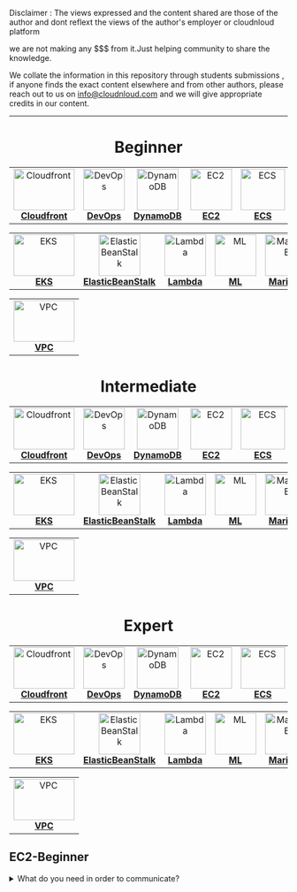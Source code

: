 Disclaimer : The views expressed and the content shared are those of the author and dont reflext the views of the author's employer or cloudnloud platform

we are not making any $$$ from it.Just helping community to share the knowledge.

We collate the information in this repository through students submissions , if anyone finds the exact content elsewhere and from other authors, please reach out to us on info@cloudnloud.com and we will give appropriate credits in our content.


****

<!-- ALL-TOPICS-LIST:START -->
<!-- prettier-ignore-start -->
<!-- markdownlint-disable -->
<center>

# Beginner

<table>
  <tr>
    <td align="center"><a href="/aws/CloudFront/CloudFront-beginner.md"><img src="/images/aws/cdn.png" width="110px;" height="75px;" alt="Cloudfront"/><br /><b>Cloudfront</b></a></td>
    <td align="center"><a href="/aws/DevOps/DevOps-beginner.md"><img src="/images/aws/aws-devops.jpg" width="75px;" height="75px;" alt="DevOps"/><br /><b>DevOps</b></a></td>
    <td align="center"><a href="/aws/dynamodb/DynamoDB-beginner.md"><img src="/images/aws/dynamodb.jpg" width="75px;" height="75px;" alt="DynamoDB"/><br /><b>DynamoDB</b></a></td>
	<td align="center"><a href="/aws/ec2/ec2-beginner.md"><img src="/images/aws/ec2.png" width="75px;" height="75px;" alt="EC2"/><br /><b>EC2</b></a></td>
    <td align="center"><a href="/aws/ecs/ECS-beginner.md"><img src="/images/aws/ecs.png" width="80px;" height="75px;" alt="ECS"/><br /><b>ECS</b></a></td>
  </tr>
</table>

<table>
  <tr>
    <td align="center"><a href="/aws/eks/EKS-beginner.md"><img src="/images/aws/eks.png" width="110px;" height="75px;" alt="EKS"/><br /><b>EKS</b></a></td>
    <td align="center"><a href="/aws/ElasticBeanStalk/ElasticBeanStalk-beginner.md"><img src="/images/aws/elasticbeanstalk.png" width="75px;" height="75px;" alt="ElasticBeanStalk"/><br /><b>ElasticBeanStalk</b></a></td>
    <td align="center"><a href="/aws/Lambda/Lambda-beginner.md"><img src="/images/aws/lambda.png" width="75px;" height="75px;" alt="Lambda"/><br /><b>Lambda</b></a></td>
	<td align="center"><a href="/aws/MachineLearning/MachineLearning-beginner.md"><img src="/images/aws/ml.png" width="75px;" height="75px;" alt="ML"/><br /><b>ML</b></a></td>
    <td align="center"><a href="/aws/MariaDB/MariaDB-beginner.md"><img src="/images/aws/MariaDB.png" width="80px;" height="75px;" alt="MariaDB"/><br /><b>MariaDB</b></a></td>
  </tr>
</table>

<table>
  <tr>
    <td align="center"><a href="/aws/vpc/vpc-beginner.md"><img src="/images/aws/vpc.png" width="110px;" height="75px;" alt="VPC"/><br /><b>VPC</b></a></td>
  </tr>
</table>

# Intermediate

<table>
  <tr>
    <td align="center"><a href="/aws/CloudFront/CloudFront-Intermediate.md"><img src="/images/aws/cdn.png" width="110px;" height="75px;" alt="Cloudfront"/><br /><b>Cloudfront</b></a></td>
    <td align="center"><a href="/aws/DevOps/DevOps-Intermediate.md"><img src="/images/aws/aws-devops.jpg" width="75px;" height="75px;" alt="DevOps"/><br /><b>DevOps</b></a></td>
    <td align="center"><a href="/aws/DynamoDB/DynamoDB-intermediate.md"><img src="/images/aws/dynamodb.jpg" width="75px;" height="75px;" alt="DynamoDB"/><br /><b>DynamoDB</b></a></td>
	<td align="center"><a href="/aws/ec2/ec2-intermediate.md"><img src="/images/aws/ec2.png" width="75px;" height="75px;" alt="EC2"/><br /><b>EC2</b></a></td>
    <td align="center"><a href="/aws/ecs/ECS-intermediate.md"><img src="/images/aws/ecs.png" width="80px;" height="75px;" alt="ECS"/><br /><b>ECS</b></a></td>
  </tr>
</table>

<table>
  <tr>
    <td align="center"><a href="/aws/eks/EKS-intermediate.md"><img src="/images/aws/eks.png" width="110px;" height="75px;" alt="EKS"/><br /><b>EKS</b></a></td>
    <td align="center"><a href="/aws/ElasticBeanStalk/ElasticBeanStalk-intermediate.md"><img src="/images/aws/elasticbeanstalk.png" width="75px;" height="75px;" alt="ElasticBeanStalk"/><br /><b>ElasticBeanStalk</b></a></td>
    <td align="center"><a href="/aws/Lambda/Lambda-intermediate.md"><img src="/images/aws/lambda.png" width="75px;" height="75px;" alt="Lambda"/><br /><b>Lambda</b></a></td>
	<td align="center"><a href="/aws/MachineLearning/MachineLearning-intermediate.md"><img src="/images/aws/ml.png" width="75px;" height="75px;" alt="ML"/><br /><b>ML</b></a></td>
    <td align="center"><a href="/aws/MariaDB/MariaDB-intermediate.md"><img src="/images/aws/MariaDB.png" width="80px;" height="75px;" alt="MariaDB"/><br /><b>MariaDB</b></a></td>
  </tr>
</table>

<table>
  <tr>
    <td align="center"><a href="/aws/vpc/vpc-Intermediate.md"><img src="/images/aws/vpc.png" width="110px;" height="75px;" alt="VPC"/><br /><b>VPC</b></a></td>
  </tr>
</table>

# Expert

<table>
  <tr>
    <td align="center"><a href="/aws/CloudFront/CloudFront-Expert.md"><img src="/images/aws/cdn.png" width="110px;" height="75px;" alt="Cloudfront"/><br /><b>Cloudfront</b></a></td>
    <td align="center"><a href="/aws/DevOps/DevOps-Expert.md"><img src="/images/aws/aws-devops.jpg" width="75px;" height="75px;" alt="DevOps"/><br /><b>DevOps</b></a></td>
    <td align="center"><a href="/aws/DynamoDB/DynamoDB-Expert.md"><img src="/images/aws/dynamodb.jpg" width="75px;" height="75px;" alt="DynamoDB"/><br /><b>DynamoDB</b></a></td>
	<td align="center"><a href="/aws/ec2/ec2-expert.md"><img src="/images/aws/ec2.png" width="75px;" height="75px;" alt="EC2"/><br /><b>EC2</b></a></td>
    <td align="center"><a href="/aws/ecs/ECS-expert.md"><img src="/images/aws/ecs.png" width="80px;" height="75px;" alt="ECS"/><br /><b>ECS</b></a></td>
  </tr>
</table>

<table>
  <tr>
    <td align="center"><a href="/aws/eks/EKS-expert.md"><img src="/images/aws/eks.png" width="110px;" height="75px;" alt="EKS"/><br /><b>EKS</b></a></td>
    <td align="center"><a href="/aws/ElasticBeanStalk/ElasticBeanStalk-expert.md"><img src="/images/aws/elasticbeanstalk.png" width="75px;" height="75px;" alt="ElasticBeanStalk"/><br /><b>ElasticBeanStalk</b></a></td>
    <td align="center"><a href="/aws/Lambda/Lambda-Expert.md"><img src="/images/aws/lambda.png" width="75px;" height="75px;" alt="Lambda"/><br /><b>Lambda</b></a></td>
	<td align="center"><a href="/aws/MachineLearning/MachineLearning-expert.md"><img src="/images/aws/ml.png" width="75px;" height="75px;" alt="ML"/><br /><b>ML</b></a></td>
    <td align="center"><a href="/aws/MariaDB/MariaDB-expert.md"><img src="/images/aws/MariaDB.png" width="80px;" height="75px;" alt="MariaDB"/><br /><b>MariaDB</b></a></td>
  </tr>
</table>

<table>
  <tr>
    <td align="center"><a href="/aws/vpc/vpc-Expert.md"><img src="/images/aws/vpc.png" width="110px;" height="75px;" alt="VPC"/><br /><b>VPC</b></a></td>
  </tr>
</table>

</center>
<!-- markdownlint-enable -->
<!-- prettier-ignore-end -->
<!-- ALL-TOPICS-LIST:END -->

## EC2-Beginner

<details>
<summary>What do you need in order to communicate?</summary><br><b>

  - A common language (for the two ends to understand)
  - A way to address who do you want to communicate with
  - A Connection (so the content of of the communication can reach the recipients)
</b></details>

